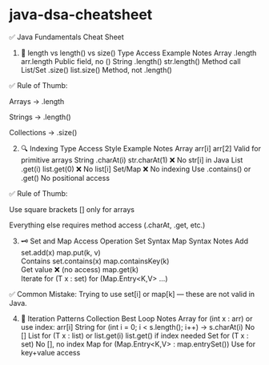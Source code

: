 # java-dsa-cheatsheet
✅ Java Fundamentals Cheat Sheet
1. 🔢 length vs length() vs size()
Type	Access	Example	Notes
Array	.length	arr.length	Public field, no ()
String	.length()	str.length()	Method call
List/Set	.size()	list.size()	Method, not .length()

✅ Rule of Thumb:

Arrays → .length

Strings → .length()

Collections → .size()

2. 🔍 Indexing
Type	Access Style	Example	Notes
Array	arr[i]	arr[2]	Valid for primitive arrays
String	.charAt(i)	str.charAt(1)	❌ No str[i] in Java
List	.get(i)	list.get(0)	❌ No list[i]
Set/Map	❌ No indexing	Use .contains() or .get()	No positional access

✅ Rule of Thumb:

Use square brackets [] only for arrays

Everything else requires method access (.charAt, .get, etc.)

3. 🗝️ Set and Map Access
Operation	Set Syntax	Map Syntax	Notes
Add	set.add(x)	map.put(k, v)	
Contains	set.contains(x)	map.containsKey(k)	
Get value	❌ (no access)	map.get(k)	
Iterate	for (T x : set)	for (Map.Entry<K,V> ...)	

✅ Common Mistake:
Trying to use set[i] or map[k] — these are not valid in Java.

4. 🔁 Iteration Patterns
Collection	Best Loop	Notes
Array	for (int x : arr)	or use index: arr[i]
String	for (int i = 0; i < s.length(); i++) → s.charAt(i)	No []
List	for (T x : list) or list.get(i)	list.get() if index needed
Set	for (T x : set)	No [], no index
Map	for (Map.Entry<K,V> : map.entrySet())	Use for key+value access
